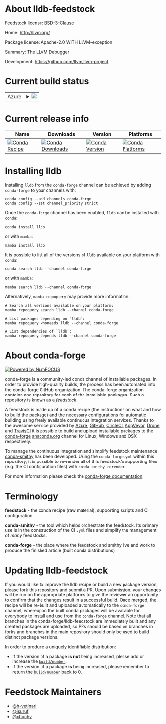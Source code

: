 About lldb-feedstock
====================

Feedstock license: [BSD-3-Clause](https://github.com/conda-forge/lldb-feedstock/blob/main/LICENSE.txt)

Home: http://llvm.org/

Package license: Apache-2.0 WITH LLVM-exception

Summary: The LLVM Debugger

Development: https://github.com/llvm/llvm-project

Current build status
====================


<table>
    
  <tr>
    <td>Azure</td>
    <td>
      <details>
        <summary>
          <a href="https://dev.azure.com/conda-forge/feedstock-builds/_build/latest?definitionId=6065&branchName=main">
            <img src="https://dev.azure.com/conda-forge/feedstock-builds/_apis/build/status/lldb-feedstock?branchName=main">
          </a>
        </summary>
        <table>
          <thead><tr><th>Variant</th><th>Status</th></tr></thead>
          <tbody><tr>
              <td>linux_64_python3.10.____cpython</td>
              <td>
                <a href="https://dev.azure.com/conda-forge/feedstock-builds/_build/latest?definitionId=6065&branchName=main">
                  <img src="https://dev.azure.com/conda-forge/feedstock-builds/_apis/build/status/lldb-feedstock?branchName=main&jobName=linux&configuration=linux%20linux_64_python3.10.____cpython" alt="variant">
                </a>
              </td>
            </tr><tr>
              <td>linux_64_python3.11.____cpython</td>
              <td>
                <a href="https://dev.azure.com/conda-forge/feedstock-builds/_build/latest?definitionId=6065&branchName=main">
                  <img src="https://dev.azure.com/conda-forge/feedstock-builds/_apis/build/status/lldb-feedstock?branchName=main&jobName=linux&configuration=linux%20linux_64_python3.11.____cpython" alt="variant">
                </a>
              </td>
            </tr><tr>
              <td>linux_64_python3.12.____cpython</td>
              <td>
                <a href="https://dev.azure.com/conda-forge/feedstock-builds/_build/latest?definitionId=6065&branchName=main">
                  <img src="https://dev.azure.com/conda-forge/feedstock-builds/_apis/build/status/lldb-feedstock?branchName=main&jobName=linux&configuration=linux%20linux_64_python3.12.____cpython" alt="variant">
                </a>
              </td>
            </tr><tr>
              <td>linux_64_python3.13.____cp313</td>
              <td>
                <a href="https://dev.azure.com/conda-forge/feedstock-builds/_build/latest?definitionId=6065&branchName=main">
                  <img src="https://dev.azure.com/conda-forge/feedstock-builds/_apis/build/status/lldb-feedstock?branchName=main&jobName=linux&configuration=linux%20linux_64_python3.13.____cp313" alt="variant">
                </a>
              </td>
            </tr><tr>
              <td>linux_64_python3.9.____cpython</td>
              <td>
                <a href="https://dev.azure.com/conda-forge/feedstock-builds/_build/latest?definitionId=6065&branchName=main">
                  <img src="https://dev.azure.com/conda-forge/feedstock-builds/_apis/build/status/lldb-feedstock?branchName=main&jobName=linux&configuration=linux%20linux_64_python3.9.____cpython" alt="variant">
                </a>
              </td>
            </tr><tr>
              <td>linux_aarch64_python3.10.____cpython</td>
              <td>
                <a href="https://dev.azure.com/conda-forge/feedstock-builds/_build/latest?definitionId=6065&branchName=main">
                  <img src="https://dev.azure.com/conda-forge/feedstock-builds/_apis/build/status/lldb-feedstock?branchName=main&jobName=linux&configuration=linux%20linux_aarch64_python3.10.____cpython" alt="variant">
                </a>
              </td>
            </tr><tr>
              <td>linux_aarch64_python3.11.____cpython</td>
              <td>
                <a href="https://dev.azure.com/conda-forge/feedstock-builds/_build/latest?definitionId=6065&branchName=main">
                  <img src="https://dev.azure.com/conda-forge/feedstock-builds/_apis/build/status/lldb-feedstock?branchName=main&jobName=linux&configuration=linux%20linux_aarch64_python3.11.____cpython" alt="variant">
                </a>
              </td>
            </tr><tr>
              <td>linux_aarch64_python3.12.____cpython</td>
              <td>
                <a href="https://dev.azure.com/conda-forge/feedstock-builds/_build/latest?definitionId=6065&branchName=main">
                  <img src="https://dev.azure.com/conda-forge/feedstock-builds/_apis/build/status/lldb-feedstock?branchName=main&jobName=linux&configuration=linux%20linux_aarch64_python3.12.____cpython" alt="variant">
                </a>
              </td>
            </tr><tr>
              <td>linux_aarch64_python3.13.____cp313</td>
              <td>
                <a href="https://dev.azure.com/conda-forge/feedstock-builds/_build/latest?definitionId=6065&branchName=main">
                  <img src="https://dev.azure.com/conda-forge/feedstock-builds/_apis/build/status/lldb-feedstock?branchName=main&jobName=linux&configuration=linux%20linux_aarch64_python3.13.____cp313" alt="variant">
                </a>
              </td>
            </tr><tr>
              <td>linux_aarch64_python3.9.____cpython</td>
              <td>
                <a href="https://dev.azure.com/conda-forge/feedstock-builds/_build/latest?definitionId=6065&branchName=main">
                  <img src="https://dev.azure.com/conda-forge/feedstock-builds/_apis/build/status/lldb-feedstock?branchName=main&jobName=linux&configuration=linux%20linux_aarch64_python3.9.____cpython" alt="variant">
                </a>
              </td>
            </tr><tr>
              <td>osx_64_python3.10.____cpython</td>
              <td>
                <a href="https://dev.azure.com/conda-forge/feedstock-builds/_build/latest?definitionId=6065&branchName=main">
                  <img src="https://dev.azure.com/conda-forge/feedstock-builds/_apis/build/status/lldb-feedstock?branchName=main&jobName=osx&configuration=osx%20osx_64_python3.10.____cpython" alt="variant">
                </a>
              </td>
            </tr><tr>
              <td>osx_64_python3.11.____cpython</td>
              <td>
                <a href="https://dev.azure.com/conda-forge/feedstock-builds/_build/latest?definitionId=6065&branchName=main">
                  <img src="https://dev.azure.com/conda-forge/feedstock-builds/_apis/build/status/lldb-feedstock?branchName=main&jobName=osx&configuration=osx%20osx_64_python3.11.____cpython" alt="variant">
                </a>
              </td>
            </tr><tr>
              <td>osx_64_python3.12.____cpython</td>
              <td>
                <a href="https://dev.azure.com/conda-forge/feedstock-builds/_build/latest?definitionId=6065&branchName=main">
                  <img src="https://dev.azure.com/conda-forge/feedstock-builds/_apis/build/status/lldb-feedstock?branchName=main&jobName=osx&configuration=osx%20osx_64_python3.12.____cpython" alt="variant">
                </a>
              </td>
            </tr><tr>
              <td>osx_64_python3.13.____cp313</td>
              <td>
                <a href="https://dev.azure.com/conda-forge/feedstock-builds/_build/latest?definitionId=6065&branchName=main">
                  <img src="https://dev.azure.com/conda-forge/feedstock-builds/_apis/build/status/lldb-feedstock?branchName=main&jobName=osx&configuration=osx%20osx_64_python3.13.____cp313" alt="variant">
                </a>
              </td>
            </tr><tr>
              <td>osx_64_python3.9.____cpython</td>
              <td>
                <a href="https://dev.azure.com/conda-forge/feedstock-builds/_build/latest?definitionId=6065&branchName=main">
                  <img src="https://dev.azure.com/conda-forge/feedstock-builds/_apis/build/status/lldb-feedstock?branchName=main&jobName=osx&configuration=osx%20osx_64_python3.9.____cpython" alt="variant">
                </a>
              </td>
            </tr><tr>
              <td>osx_arm64_python3.10.____cpython</td>
              <td>
                <a href="https://dev.azure.com/conda-forge/feedstock-builds/_build/latest?definitionId=6065&branchName=main">
                  <img src="https://dev.azure.com/conda-forge/feedstock-builds/_apis/build/status/lldb-feedstock?branchName=main&jobName=osx&configuration=osx%20osx_arm64_python3.10.____cpython" alt="variant">
                </a>
              </td>
            </tr><tr>
              <td>osx_arm64_python3.11.____cpython</td>
              <td>
                <a href="https://dev.azure.com/conda-forge/feedstock-builds/_build/latest?definitionId=6065&branchName=main">
                  <img src="https://dev.azure.com/conda-forge/feedstock-builds/_apis/build/status/lldb-feedstock?branchName=main&jobName=osx&configuration=osx%20osx_arm64_python3.11.____cpython" alt="variant">
                </a>
              </td>
            </tr><tr>
              <td>osx_arm64_python3.12.____cpython</td>
              <td>
                <a href="https://dev.azure.com/conda-forge/feedstock-builds/_build/latest?definitionId=6065&branchName=main">
                  <img src="https://dev.azure.com/conda-forge/feedstock-builds/_apis/build/status/lldb-feedstock?branchName=main&jobName=osx&configuration=osx%20osx_arm64_python3.12.____cpython" alt="variant">
                </a>
              </td>
            </tr><tr>
              <td>osx_arm64_python3.13.____cp313</td>
              <td>
                <a href="https://dev.azure.com/conda-forge/feedstock-builds/_build/latest?definitionId=6065&branchName=main">
                  <img src="https://dev.azure.com/conda-forge/feedstock-builds/_apis/build/status/lldb-feedstock?branchName=main&jobName=osx&configuration=osx%20osx_arm64_python3.13.____cp313" alt="variant">
                </a>
              </td>
            </tr><tr>
              <td>osx_arm64_python3.9.____cpython</td>
              <td>
                <a href="https://dev.azure.com/conda-forge/feedstock-builds/_build/latest?definitionId=6065&branchName=main">
                  <img src="https://dev.azure.com/conda-forge/feedstock-builds/_apis/build/status/lldb-feedstock?branchName=main&jobName=osx&configuration=osx%20osx_arm64_python3.9.____cpython" alt="variant">
                </a>
              </td>
            </tr><tr>
              <td>win_64_python3.10.____cpython</td>
              <td>
                <a href="https://dev.azure.com/conda-forge/feedstock-builds/_build/latest?definitionId=6065&branchName=main">
                  <img src="https://dev.azure.com/conda-forge/feedstock-builds/_apis/build/status/lldb-feedstock?branchName=main&jobName=win&configuration=win%20win_64_python3.10.____cpython" alt="variant">
                </a>
              </td>
            </tr><tr>
              <td>win_64_python3.11.____cpython</td>
              <td>
                <a href="https://dev.azure.com/conda-forge/feedstock-builds/_build/latest?definitionId=6065&branchName=main">
                  <img src="https://dev.azure.com/conda-forge/feedstock-builds/_apis/build/status/lldb-feedstock?branchName=main&jobName=win&configuration=win%20win_64_python3.11.____cpython" alt="variant">
                </a>
              </td>
            </tr><tr>
              <td>win_64_python3.12.____cpython</td>
              <td>
                <a href="https://dev.azure.com/conda-forge/feedstock-builds/_build/latest?definitionId=6065&branchName=main">
                  <img src="https://dev.azure.com/conda-forge/feedstock-builds/_apis/build/status/lldb-feedstock?branchName=main&jobName=win&configuration=win%20win_64_python3.12.____cpython" alt="variant">
                </a>
              </td>
            </tr><tr>
              <td>win_64_python3.13.____cp313</td>
              <td>
                <a href="https://dev.azure.com/conda-forge/feedstock-builds/_build/latest?definitionId=6065&branchName=main">
                  <img src="https://dev.azure.com/conda-forge/feedstock-builds/_apis/build/status/lldb-feedstock?branchName=main&jobName=win&configuration=win%20win_64_python3.13.____cp313" alt="variant">
                </a>
              </td>
            </tr><tr>
              <td>win_64_python3.9.____cpython</td>
              <td>
                <a href="https://dev.azure.com/conda-forge/feedstock-builds/_build/latest?definitionId=6065&branchName=main">
                  <img src="https://dev.azure.com/conda-forge/feedstock-builds/_apis/build/status/lldb-feedstock?branchName=main&jobName=win&configuration=win%20win_64_python3.9.____cpython" alt="variant">
                </a>
              </td>
            </tr>
          </tbody>
        </table>
      </details>
    </td>
  </tr>
</table>

Current release info
====================

| Name | Downloads | Version | Platforms |
| --- | --- | --- | --- |
| [![Conda Recipe](https://img.shields.io/badge/recipe-lldb-green.svg)](https://anaconda.org/conda-forge/lldb) | [![Conda Downloads](https://img.shields.io/conda/dn/conda-forge/lldb.svg)](https://anaconda.org/conda-forge/lldb) | [![Conda Version](https://img.shields.io/conda/vn/conda-forge/lldb.svg)](https://anaconda.org/conda-forge/lldb) | [![Conda Platforms](https://img.shields.io/conda/pn/conda-forge/lldb.svg)](https://anaconda.org/conda-forge/lldb) |

Installing lldb
===============

Installing `lldb` from the `conda-forge` channel can be achieved by adding `conda-forge` to your channels with:

```
conda config --add channels conda-forge
conda config --set channel_priority strict
```

Once the `conda-forge` channel has been enabled, `lldb` can be installed with `conda`:

```
conda install lldb
```

or with `mamba`:

```
mamba install lldb
```

It is possible to list all of the versions of `lldb` available on your platform with `conda`:

```
conda search lldb --channel conda-forge
```

or with `mamba`:

```
mamba search lldb --channel conda-forge
```

Alternatively, `mamba repoquery` may provide more information:

```
# Search all versions available on your platform:
mamba repoquery search lldb --channel conda-forge

# List packages depending on `lldb`:
mamba repoquery whoneeds lldb --channel conda-forge

# List dependencies of `lldb`:
mamba repoquery depends lldb --channel conda-forge
```


About conda-forge
=================

[![Powered by
NumFOCUS](https://img.shields.io/badge/powered%20by-NumFOCUS-orange.svg?style=flat&colorA=E1523D&colorB=007D8A)](https://numfocus.org)

conda-forge is a community-led conda channel of installable packages.
In order to provide high-quality builds, the process has been automated into the
conda-forge GitHub organization. The conda-forge organization contains one repository
for each of the installable packages. Such a repository is known as a *feedstock*.

A feedstock is made up of a conda recipe (the instructions on what and how to build
the package) and the necessary configurations for automatic building using freely
available continuous integration services. Thanks to the awesome service provided by
[Azure](https://azure.microsoft.com/en-us/services/devops/), [GitHub](https://github.com/),
[CircleCI](https://circleci.com/), [AppVeyor](https://www.appveyor.com/),
[Drone](https://cloud.drone.io/welcome), and [TravisCI](https://travis-ci.com/)
it is possible to build and upload installable packages to the
[conda-forge](https://anaconda.org/conda-forge) [anaconda.org](https://anaconda.org/)
channel for Linux, Windows and OSX respectively.

To manage the continuous integration and simplify feedstock maintenance
[conda-smithy](https://github.com/conda-forge/conda-smithy) has been developed.
Using the ``conda-forge.yml`` within this repository, it is possible to re-render all of
this feedstock's supporting files (e.g. the CI configuration files) with ``conda smithy rerender``.

For more information please check the [conda-forge documentation](https://conda-forge.org/docs/).

Terminology
===========

**feedstock** - the conda recipe (raw material), supporting scripts and CI configuration.

**conda-smithy** - the tool which helps orchestrate the feedstock.
                   Its primary use is in the construction of the CI ``.yml`` files
                   and simplify the management of *many* feedstocks.

**conda-forge** - the place where the feedstock and smithy live and work to
                  produce the finished article (built conda distributions)


Updating lldb-feedstock
=======================

If you would like to improve the lldb recipe or build a new
package version, please fork this repository and submit a PR. Upon submission,
your changes will be run on the appropriate platforms to give the reviewer an
opportunity to confirm that the changes result in a successful build. Once
merged, the recipe will be re-built and uploaded automatically to the
`conda-forge` channel, whereupon the built conda packages will be available for
everybody to install and use from the `conda-forge` channel.
Note that all branches in the conda-forge/lldb-feedstock are
immediately built and any created packages are uploaded, so PRs should be based
on branches in forks and branches in the main repository should only be used to
build distinct package versions.

In order to produce a uniquely identifiable distribution:
 * If the version of a package **is not** being increased, please add or increase
   the [``build/number``](https://docs.conda.io/projects/conda-build/en/latest/resources/define-metadata.html#build-number-and-string).
 * If the version of a package **is** being increased, please remember to return
   the [``build/number``](https://docs.conda.io/projects/conda-build/en/latest/resources/define-metadata.html#build-number-and-string)
   back to 0.

Feedstock Maintainers
=====================

* [@h-vetinari](https://github.com/h-vetinari/)
* [@isuruf](https://github.com/isuruf/)
* [@xhochy](https://github.com/xhochy/)

